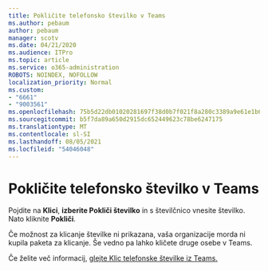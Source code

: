 ```yaml
---
title: Pokličite telefonsko številko v Teams
ms.author: pebaum
author: pebaum
manager: scotv
ms.date: 04/21/2020
ms.audience: ITPro
ms.topic: article
ms.service: o365-administration
ROBOTS: NOINDEX, NOFOLLOW
localization_priority: Normal
ms.custom:
- "6661"
- "9003561"
ms.openlocfilehash: 75b5d22db01020281697f38d0b7f021f8a280c3389a9e61e1b69d9b002cb8d6e
ms.sourcegitcommit: b5f7da89a650d2915dc652449623c78be6247175
ms.translationtype: MT
ms.contentlocale: sl-SI
ms.lasthandoff: 08/05/2021
ms.locfileid: "54046048"
---
```

# <a name="call-a-phone-number-in-teams"></a>Pokličite telefonsko številko v Teams

Pojdite na  **Klici**,  **izberite Pokliči številko** in s številčnico vnesite številko. Nato kliknite  **Pokliči**.

Če možnost za klicanje številke ni prikazana, vaša organizacije morda ni kupila paketa za klicanje. Še vedno pa lahko kličete druge osebe v Teams.  

Če želite več informacij, [glejte Klic telefonske številke iz Teams.](https://support.microsoft.com/office/20d24ace-2851-4c29-8441-30dd2a5cf078)
